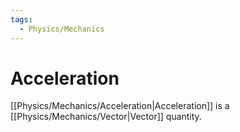 ```yaml
---
tags:
  - Physics/Mechanics
---
```

# Acceleration
[[Physics/Mechanics/Acceleration|Acceleration]] is a [[Physics/Mechanics/Vector|Vector]] quantity.